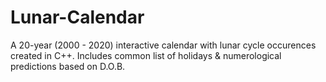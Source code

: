 # Lunar-Calendar
A 20-year (2000 - 2020) interactive calendar with lunar cycle occurences created in C++. Includes common list of holidays & numerological predictions based on D.O.B.
